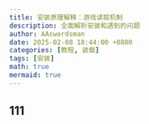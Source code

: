 ```yaml
---
title: 安装原理解释：游戏读取机制
description: 全面解析安装和遇到的问题
author: AAswordsman
date: 2025-02-08 18:44:00 +0800
categories: [教程, 装载]
tags: [安装]
math: true
mermaid: true
---
```


## 111
